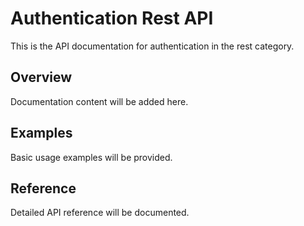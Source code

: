 # Authentication Rest API

This is the API documentation for authentication in the rest category.

## Overview

Documentation content will be added here.

## Examples

Basic usage examples will be provided.

## Reference

Detailed API reference will be documented.

